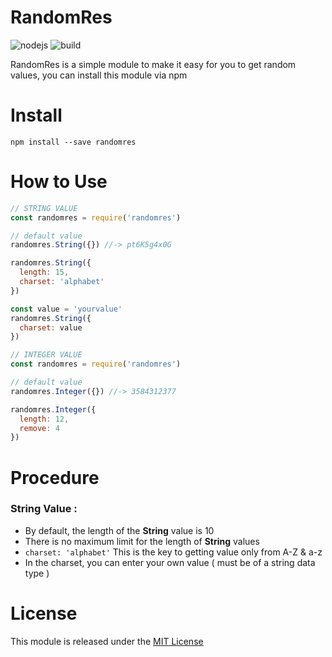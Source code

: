 # RandomRes
![nodejs](https://img.shields.io/badge/runtime-nodejs-588157?style=flat-square&logo=node.js)
![build](https://img.shields.io/badge/package-randomres-d62828?style=flat-square&logo=npm&logoColor=white)
<br>

RandomRes is a simple module to make it easy for you to get random values, you can install this module via npm

# Install
``` npm install --save randomres ```

# How to Use
``` javascript
// STRING VALUE
const randomres = require('randomres')

// default value
randomres.String({}) //-> pt6K5g4x0G

randomres.String({
  length: 15,
  charset: 'alphabet'
})

const value = 'yourvalue'
randomres.String({
  charset: value
})

```

``` javascript
// INTEGER VALUE
const randomres = require('randomres')

// default value
randomres.Integer({}) //-> 3584312377

randomres.Integer({
  length: 12,
  remove: 4
})

```

# Procedure

### String Value :
- By default, the length of the <b>String</b> value is 10
- There is no maximum limit for the length of <b>String</b> values
- ``` charset: 'alphabet' ``` This is the key to getting value only from A-Z & a-z
- In the charset, you can enter your own value ( must be of a string data type )

# License
This module is released under the [MIT License](https://github.com/febriadj/randomres-module/blob/master/LICENSE)